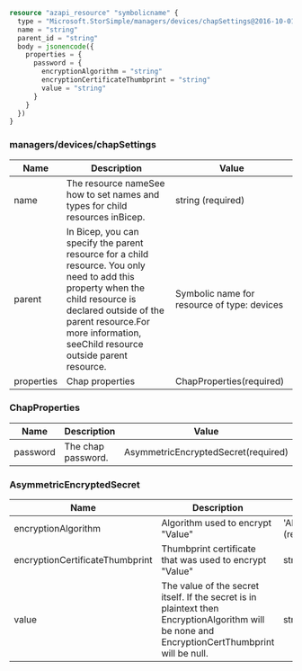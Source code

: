 ```terraform
resource "azapi_resource" "symbolicname" {
  type = "Microsoft.StorSimple/managers/devices/chapSettings@2016-10-01"
  name = "string"
  parent_id = "string"
  body = jsonencode({
    properties = {
      password = {
        encryptionAlgorithm = "string"
        encryptionCertificateThumbprint = "string"
        value = "string"
      }
    }
  })
}

```

### managers/devices/chapSettings

| Name | Description | Value |
|-|-|-|
| name | The resource nameSee how to set names and types for child resources inBicep. | string (required) |
| parent | In Bicep, you can specify the parent resource for a child resource. You only need to add this property when the child resource is declared outside of the parent resource.For more information, seeChild resource outside parent resource. | Symbolic name for resource of type: devices |
| properties | Chap properties | ChapProperties(required) |


### ChapProperties

| Name | Description | Value |
|-|-|-|
| password | The chap password. | AsymmetricEncryptedSecret(required) |


### AsymmetricEncryptedSecret

| Name | Description | Value |
|-|-|-|
| encryptionAlgorithm | Algorithm used to encrypt "Value" | 'AES256''None''RSAES_PKCS1_v_1_5' (required) |
| encryptionCertificateThumbprint | Thumbprint certificate that was used to encrypt "Value" | string |
| value | The value of the secret itself. If the secret is in plaintext then EncryptionAlgorithm will be none and EncryptionCertThumbprint will be null. | string (required) |


